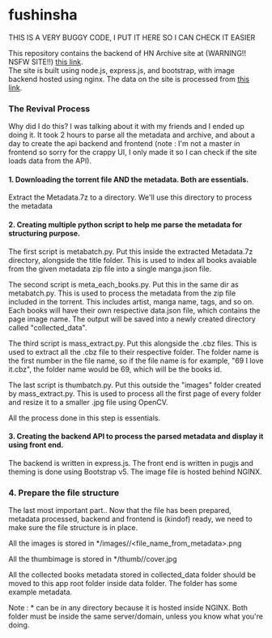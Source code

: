 # fushinsha

THIS IS A VERY BUGGY CODE, I PUT IT HERE SO I CAN CHECK IT EASIER

This repository contains the backend of HN Archive site at (WARNING!! NSFW SITE!!) [this link](https://nexus.elscione.com).  
The site is built using node.js, express.js, and bootstrap, with image backend hosted using nginx. The data on the site is processed from [this link](https://sukebei.nyaa.si/view/3274915).

### The Revival Process
Why did I do this? I was talking about it with my friends and I ended up doing it. It took 2 hours to parse all the metadata and archive, and about a day to create the api backend and frontend (note : I'm not a master in frontend so sorry for the crappy UI, I only made it so I can check if the site loads data from the API).

#### 1. Downloading the torrent file AND the metadata. Both are essentials.

Extract the Metadata.7z to a directory. We'll use this directory to process the metadata

#### 2. Creating multiple python script to help me parse the metadata for structuring purpose. 

The first script is metabatch.py. Put this inside the extracted Metadata.7z directory, alongside the title folder. This is used to index all books avaiable from the given metadata zip file into a single manga.json file.

The second script is meta_each_books.py. Put this in the same dir as metabatch.py. This is used to process the metadata from the zip file included in the torrent. This includes artist, manga name, tags, and so on. Each books will have their own respective data.json file, which contains the page image name. The output will be saved into a newly created directory called "collected_data".

The third script is mass_extract.py. Put this alongside the .cbz files. This is used to extract all the .cbz file to their respective folder. The folder name is the first number in the file name, so if the file name is for example, "69 I love it.cbz", the folder name would be 69, which will be the books id. 

The last script is thumbatch.py. Put this outside the "images" folder created by mass_extract.py. This is used to process all the first page of every folder and resize it to a smaller .jpg file using OpenCV.

All the process done in this step is essentials.

#### 3. Creating the backend API to process the parsed metadata and display it using front end.

The backend is written in express.js. The front end is written in pugjs and theming is done using Bootstrap v5. The image file is hosted behind NGINX.

### 4. Prepare the file structure

The last most important part.. Now that the file has been prepared, metadata processed, backend and frontend is (kindof) ready, we need to make sure the file structure is in place.

All the images is stored in */images/<books id>/<file_name_from_metadata>.png

All the thumbimage is stored in */thumb/<books id>/cover.jpg

All the collected books metadata stored in collected_data folder should be moved to this app root folder inside data folder. The folder has some example metadata.

Note : * can be in any directory because it is hosted inside NGINX. Both folder must be inside the same server/domain, unless you know what you're doing.

